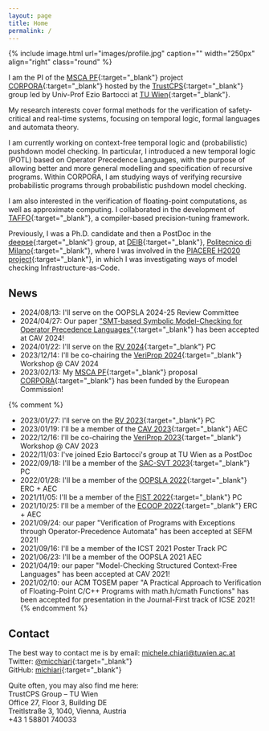 ```yaml
---
layout: page
title: Home
permalink: /
---
```


{% include image.html url="images/profile.jpg" caption="" width="250px" align="right" class="round" %}

I am the PI of the [MSCA PF]{:target="_blank"} project [CORPORA]{:target="_blank"} hosted by the [TrustCPS]{:target="_blank"} group led by Univ-Prof Ezio Bartocci at [TU Wien]{:target="_blank"}.

My research interests cover formal methods for the verification of safety-critical and real-time systems,
focusing on temporal logic, formal languages and automata theory.

I am currently working on context-free temporal logic and (probabilistic) pushdown model checking.
In particular, I introduced a new temporal logic (POTL) based on Operator Precedence Languages,
with the purpose of allowing better and more general modelling and specification of recursive programs.
Within CORPORA, I am studying ways of verifying recursive probabilistic programs through probabilistic pushdown model checking.

I am also interested in the verification of floating-point computations,
as well as approximate computing.
I collaborated in the development of [TAFFO](https://taffo-org.github.io/){:target="_blank"}, a compiler-based precision-tuning framework.

Previously, I was a Ph.D. candidate and then a PostDoc in the [deepse]{:target="_blank"} group, at [DEIB]{:target="_blank"}, [Politecnico di Milano]{:target="_blank"},
where I was involved in the [PIACERE H2020 project](https://www.piacere-project.eu/){:target="_blank"}, in which I was investigating ways of model checking Infrastructure-as-Code.


## News
- 2024/08/13: I'll serve on the OOPSLA 2024-25 Review Committee
- 2024/04/27: Our paper ["SMT-based Symbolic Model-Checking for Operator Precedence Languages"](https://doi.org/10.1007/978-3-031-65627-9_19){:target="_blank"} has been accepted at CAV 2024!
- 2024/01/22: I'll serve on the [RV 2024](https://yeni.cmpe.bogazici.edu.tr/rv24/committees/){:target="_blank"} PC
- 2023/12/14: I'll be co-chairing the [VeriProp 2024](https://veriprop.github.io/2024/){:target="_blank"} Workshop @ CAV 2024
- 2023/02/13: My [MSCA PF]{:target="_blank"} proposal [CORPORA]{:target="_blank"} has been funded by the European Commission!

{% comment %}
- 2023/01/27: I'll serve on the [RV 2023](https://rv23.csd.auth.gr/%2Fcommittees){:target="_blank"} PC
- 2023/01/19: I'll be a member of the [CAV 2023](http://www.i-cav.org/2023/organisation/){:target="_blank"} AEC
- 2022/12/16: I'll be co-chairing the [VeriProp 2023](http://www.i-cav.org/2023/workshops/){:target="_blank"} Workshop @ CAV 2023
- 2022/11/03: I've joined Ezio Bartocci's group at TU Wien as a PostDoc
- 2022/09/18: I'll be a member of the [SAC-SVT 2023](http://logimics.mics.centralesupelec.fr/en/SAC-SVT-2023){:target="_blank"} PC
- 2022/01/28: I'll be a member of the [OOPSLA 2022](https://2022.splashcon.org/track/splash-2022-oopsla){:target="_blank"} ERC + AEC
- 2021/11/05: I'll be a member of the [FIST 2022](https://sites.google.com/view/fist-2022/home){:target="_blank"} PC
- 2021/10/25: I'll be a member of the [ECOOP 2022](https://2022.ecoop.org/track/ecoop-2022-artifacts){:target="_blank"} ERC + AEC
- 2021/09/24: our paper "Verification of Programs with Exceptions through Operator-Precedence Automata" has been accepted at SEFM 2021!
- 2021/09/16: I'll be a member of the ICST 2021 Poster Track PC
- 2021/06/23: I'll be a member of the OOPSLA 2021 AEC
- 2021/04/19: our paper "Model-Checking Structured Context-Free Languages" has been accepted at CAV 2021!
- 2021/02/10: our ACM TOSEM paper "A Practical Approach to Verification of Floating-Point C/C++ Programs with math.h/cmath Functions" has been accepted for presentation in the Journal-First track of ICSE 2021!
{% endcomment %}


## Contact

The best way to contact me is by email: [michele.chiari@tuwien.ac.at] <br />
Twitter: [@micchiari](https://twitter.com/micchiari){:target="_blank"} <br />
GitHub: [michiari](https://github.com/michiari){:target="_blank"}

Quite often, you may also find me here: <br />
TrustCPS Group – TU Wien <br />
Office 27, Floor 3, Building DE <br />
Treitlstraße 3, 1040, Vienna, Austria <br />
+43 1 58801 740033 <br />

[TrustCPS]: http://www.eziobartocci.com/team.php
[Institute of Computer Engineering]: https://ti.tuwien.ac.at/
[TU Wien]: https://www.tuwien.at/
[deepse]: http://deepse.dei.polimi.it/
[DEIB]: https://www.deib.polimi.it/
[Politecnico di Milano]: https://www.polimi.it/
[TAFFO]: https://github.com/HEAPLab/TAFFO
[michele.chiari@tuwien.ac.at]: mailto:michele.chiari@tuwien.ac.at
[MSCA PF]: https://marie-sklodowska-curie-actions.ec.europa.eu/actions/postdoctoral-fellowships
[CORPORA]: https://corpora-lab.github.io/

